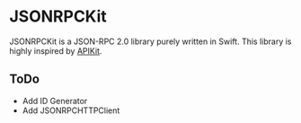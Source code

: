 # JSONRPCKit
JSONRPCKit is a JSON-RPC 2.0 library purely written in Swift. This library is highly inspired by [APIKit](https://github.com/ishkawa/APIKit).

## ToDo
- Add ID Generator
- Add JSONRPCHTTPClient

